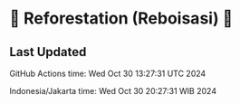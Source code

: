 
# 🌳 Reforestation (Reboisasi) 🌲

## Last Updated

GitHub Actions time: Wed Oct 30 13:27:31 UTC 2024

Indonesia/Jakarta time: Wed Oct 30 20:27:31 WIB 2024
